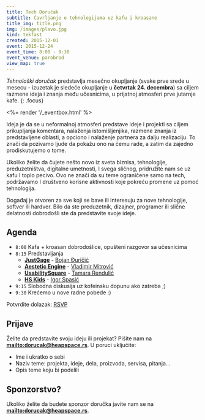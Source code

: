 ```yaml
---
title: Tech Doručak
subtitle: Čavrljanje o tehnologijama uz kafu i kroasane
title_img: title.png
img: /images/plavo.jpg
kind: tekfast
created: 2015-12-01
event: 2015-12-24
event_time: 8:00 - 9:30
event_venue: parobrod
view_map: true
---
```


_Tehnološki doručak_ predstavlja mesečno okupljanje (svake prve srede u mesecu - izuzetak je sledeće okupljanje u **četvrtak 24. decembra**) sa
ciljem razmene ideja i znanja među učesnicima, u prijatnoj atmosferi prve
jutarnje kafe.
{: .focus}

<%= render '/_eventbox.html' %>

Ideja je da se u neformalnoj atmosferi predstave ideje i projekti sa ciljem
prikupljanja komentara, nalaženja istomišljenjika, razmene znanja iz
predstavljene oblasti, a opciono i nalaženje partnera za dalju realizaciju. To
znači da pozivamo ljude da pokažu ono na čemu rade, a zatim da zajedno
prodiskutujemo o tome.

Ukoliko želite da čujete nešto novo iz sveta biznisa, tehnologije,
preduzetništva, digitalne umetnosti, I svega sličnog, pridružite nam se uz kafu
I toplo pecivo. Ovo ne znači da su teme ograničene samo na tech, podržavamo I
društveno korisne aktivnosti koje pokreću promene uz pomoć tehnologija.

Događaj je otvoren za sve koji se bave ili interesuju za nove tehnologije,
softver ili hardver. Bilo da ste preduzetnik, dizajner, programer ili slične
delatnosti dobrodošli ste da predstavite svoje ideje.

## Agenda

+ `8:00`	Kafa + kroasan dobrodošlice, opušteni razgovor sa učesnicima
+ `8:15`	Predstavljanja
	+ [**JustGage**](http://justgage.com/) - [Bojan Đuričić](https://rs.linkedin.com/in/toorshia)
	+ [**Aestetic Engine**](http://brutalism.rs/projects/aesthetic-engine-1/) - [Vladimir Mitrović](https://rs.linkedin.com/in/pttrn)
	+ [**UsabilitySquare**](https://usabilitysquare.com/) - [Tamara Rendulić](https://rs.linkedin.com/in/tamara-rendulic-b8124629)
	+ [**HS <i class="fa fa-heart"></i> Kids**](http://heapspace.rs/kids/index.html) - [Igor Spasić](https://github.com/igorspasic)
+ `9:15` Slobodna diskusija uz kofeinsku dopunu ako zatreba ;)
+ `9:30` Krećemo u nove radne pobede :)

Potvrdite dolazak: <a href="http://www.meetup.com/HeapSpace/events/227451686/" data-event="227451686" class="mu-rsvp-btn">RSVP</a>

## Prijave

Želite da predstavite svoju ideju ili projekat?
Pišite nam na **<mailto:dorucak@heapspace.rs>**. U poruci uključite:

+ Ime i ukratko o sebi
+ Naziv teme: projekta, ideje, dela, proizvoda, servisa, pitanja...
+ Opis teme koju bi podelili

## Sponzorstvo?

Ukoliko želite da budete sponzor doručka javite nam se na **<mailto:dorucak@heapspace.rs>**.

<script>!function(d,s,id){var js,fjs=d.getElementsByTagName(s)[0];if(!d.getElementById(id)){js=d.createElement(s); js.id=id;js.async=true;js.src="https://a248.e.akamai.net/secure.meetupstatic.com/s/script/2012676015776998360572/api/mu.btns.js?id=srsqdfms8ht72gqi6a5olegolh";fjs.parentNode.insertBefore(js,fjs);}}(document,"script","mu-bootjs");</script>